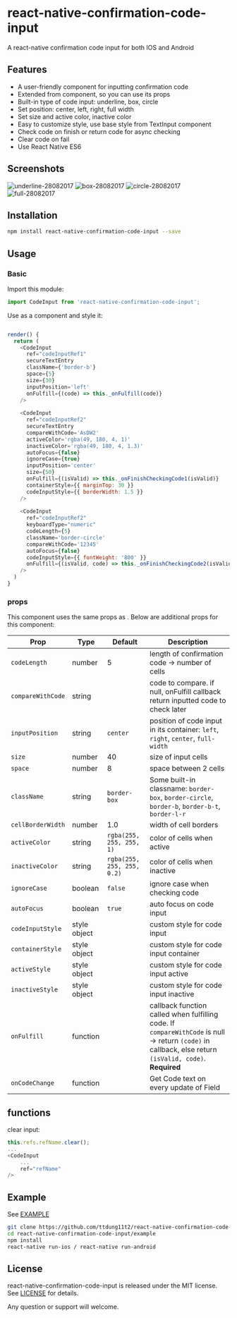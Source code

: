 # react-native-confirmation-code-input
A react-native confirmation code input for both IOS and Android

## Features
- A user-friendly component for inputting confirmation code
- Extended from [<TextInput/>](https://facebook.github.io/react-native/docs/textinput.html) component, so you can use its props
- Built-in type of code input: underline, box, circle
- Set position: center, left, right, full width
- Set size and active color, inactive color
- Easy to customize style, use base style from TextInput component
- Check code on finish or return code for async checking
- Clear code on fail
- Use React Native ES6
## Screenshots

![underline-28082017](https://thumbs.gfycat.com/InfiniteUnequaledGreendarnerdragonfly-size_restricted.gif)
![box-28082017](https://thumbs.gfycat.com/CourageousFrayedBronco-size_restricted.gif)
![circle-28082017](https://thumbs.gfycat.com/ClearcutAssuredHake-size_restricted.gif)
![full-28082017](https://thumbs.gfycat.com/WeeklyAltruisticBlackbear-size_restricted.gif)

## Installation

```sh
npm install react-native-confirmation-code-input --save
```

## Usage
### Basic
Import this module:  
```javascript
import CodeInput from 'react-native-confirmation-code-input';
```
Use as a component and style it:  
```javascript

render() {
  return (
    <CodeInput
      ref="codeInputRef1"
      secureTextEntry
      className={'border-b'}
      space={5}
      size={30}
      inputPosition='left'
      onFulfill={(code) => this._onFulfill(code)}
    />
    
    <CodeInput
      ref="codeInputRef2"
      secureTextEntry
      compareWithCode='AsDW2'
      activeColor='rgba(49, 180, 4, 1)'
      inactiveColor='rgba(49, 180, 4, 1.3)'
      autoFocus={false}
      ignoreCase={true}
      inputPosition='center'
      size={50}
      onFulfill={(isValid) => this._onFinishCheckingCode1(isValid)}
      containerStyle={{ marginTop: 30 }}
      codeInputStyle={{ borderWidth: 1.5 }}
    />
    
    <CodeInput
      ref="codeInputRef2"
      keyboardType="numeric"
      codeLength={5}
      className='border-circle'
      compareWithCode='12345'
      autoFocus={false}
      codeInputStyle={{ fontWeight: '800' }}
      onFulfill={(isValid, code) => this._onFinishCheckingCode2(isValid, code)}
    />
  )
}
```

### props
This component uses the same props as [<TextInput/>](https://facebook.github.io/react-native/docs/textinput.html). Below are additional props for this component:  

Prop       | Type    | Default    | Description
---------- | ------- | ---------- | -----------------------
`codeLength`        | number   | 5            | length of confirmation code -> number of cells
`compareWithCode`   | string   |              | code to compare. if null, onFulfill callback return inputted code to check later
`inputPosition`     | string   | `center`     | position of code input in its container: `left`, `right`, `center`, `full-width`
`size`              | number   | 40           | size of input cells
`space`             | number   | 8            | space between 2 cells
`className`         | string   | `border-box` | Some built-in classname: `border-box`, `border-circle`, `border-b`, `border-b-t`, `border-l-r`
`cellBorderWidth`   | number   | 1.0          | width of cell borders
`activeColor`       | string   | `rgba(255, 255, 255, 1)`   | color of cells when active
`inactiveColor`     | string   | `rgba(255, 255, 255, 0.2)` | color of cells when inactive
`ignoreCase`        | boolean  | `false`      | ignore case when checking code
`autoFocus`         | boolean  | `true`       | auto focus on code input
`codeInputStyle`    | style object   |        | custom style for code input
`containerStyle`    | style object   |        | custom style for code input container
`activeStyle`       | style object   |        | custom style for code input active
`inactiveStyle`     | style object   |        | custom style for code input inactive
`onFulfill`         | function |              | callback function called when fulfilling code. If `compareWithCode` is null -> return `(code)` in callback, else return `(isValid, code)`. **Required**
`onCodeChange`      | function |              | Get Code text on every update of Field
## functions
clear input:
```javascript
this.refs.refName.clear();
...
<CodeInput 
    ...
    ref="refName"
/>
```
## Example
See [EXAMPLE](example)
```sh
git clone https://github.com/ttdung11t2/react-native-confirmation-code-input.git
cd react-native-confirmation-code-input/example
npm install
react-native run-ios / react-native run-android
```
## License

react-native-confirmation-code-input is released under the MIT license. See [LICENSE](LICENSE) for details.  
  
Any question or support will welcome.
